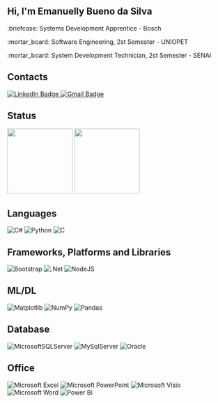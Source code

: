 <div>
  <h2>Hi, I'm Emanuelly Bueno da Silva</h2>
  <p>:briefcase: Systems Development Apprentice - Bosch</p>
  <p>:mortar_board: Software Engineering, 2st Semester - UNIOPET</p>
  <p>:mortar_board: System Development Technician, 2st Semester - SENAI</p>
</div>


<!-- <div id="header" align="center">

</div> -->

<div>
  <h2>Contacts</h2>
  <a href="https://linkedin.com/in/emanuelly-b-s" target="_blank"  rel="noreferrer">
    <img src="https://img.shields.io/badge/LinkedIn-blue?style=for-the-badge&logo=linkedin&logoColor=white" alt="LinkedIn Badge" />
  </a>
  <a href="mailto:emanuellybs14@gmail.com?subject=Olá, Emanuelly Bueno! (from github)" target="_blank"  rel="noreferrer">
    <img src="https://img.shields.io/badge/Gmail-red?style=for-the-badge&logo=gmail&logoColor=white" alt="Gmail Badge" />
  </a>
</div>

<div>
  <h2>Status</h2>
  <picture>
    <source 
      srcset="https://github-readme-stats.vercel.app/api?username=emanuelly-b-s&show_icons=true&theme=dracula"
      media="(prefers-color-scheme: dark)"
    />
    <source
      srcset="https://github-readme-stats.vercel.app/api?username=emanuelly-b-s&show_icons=true&theme=dracula"
      media="(prefers-color-scheme: dark)"
    />
    <img 
      height="150em"
      src="https://github-readme-stats.vercel.app/api?username=emanuelly-b-s&show_icons=true&theme=dracula"
    />
  </picture>

  <picture>
    <source 
      srcset="https://github-readme-stats.vercel.app/api/top-langs/?username=emanuelly-b-s&layout=compact&theme=dracula"
      media="(prefers-color-scheme: dark)"
    />
    <source
      srcset="https://github-readme-stats.vercel.app/api/top-langs/?username=emanuelly-b-s&layout=compact&theme=dracula"
      media="(prefers-color-scheme: dark)"
    />
    <img 
      height="150em"
      src="https://github-readme-stats.vercel.app/api/top-langs/?username=emanuelly-b-s&layout=compact&theme=dracula"
    />
  </picture>
</div>

## Languages
![C#](https://img.shields.io/badge/c%23-%23239120.svg?style=for-the-badge&logo=c-sharp&logoColor=white)
![Python](https://img.shields.io/badge/python-3670A0?style=for-the-badge&logo=python&logoColor=ffdd54)
![C](https://img.shields.io/badge/C-00599C?style=for-the-badge&logo=c&logoColor=white)

## Frameworks, Platforms and Libraries
![Bootstrap](https://img.shields.io/badge/bootstrap-%23563D7C.svg?style=for-the-badge&logo=bootstrap&logoColor=white)
![.Net](https://img.shields.io/badge/.NET-5C2D91?style=for-the-badge&logo=.net&logoColor=white)
![NodeJS](https://img.shields.io/badge/node.js-6DA55F?style=for-the-badge&logo=node.js&logoColor=white)


## ML/DL
![Matplotlib](https://img.shields.io/badge/Matplotlib-%23ffffff.svg?style=for-the-badge&logo=Matplotlib&logoColor=black)
![NumPy](https://img.shields.io/badge/numpy-%23013243.svg?style=for-the-badge&logo=numpy&logoColor=white)
![Pandas](https://img.shields.io/badge/pandas-%23150458.svg?style=for-the-badge&logo=pandas&logoColor=white)


## Database
![MicrosoftSQLServer](https://img.shields.io/badge/Microsoft%20SQL%20Sever-CC2927?style=for-the-badge&logo=microsoft%20sql%20server&logoColor=white)
![MySqlServer](https://img.shields.io/badge/MySQL-00000F?style=for-the-badge&logo=mysql&logoColor=white)
![Oracle](https://img.shields.io/badge/Oracle-F80000?style=for-the-badge&logo=oracle&logoColor=white)

## Office
![Microsoft Excel](https://img.shields.io/badge/Microsoft_Excel-217346?style=for-the-badge&logo=microsoft-excel&logoColor=white)
![Microsoft PowerPoint](https://img.shields.io/badge/Microsoft_PowerPoint-B7472A?style=for-the-badge&logo=microsoft-powerpoint&logoColor=white)
![Microsoft Visio ](https://img.shields.io/badge/Microsoft_Visio-3955A3?style=for-the-badge&logo=microsoft-visio&logoColor=white)
![Microsoft Word](https://img.shields.io/badge/Microsoft_Word-2B579A?style=for-the-badge&logo=microsoft-word&logoColor=white)
![Power Bi](https://img.shields.io/badge/power_bi-F2C811?style=for-the-badge&logo=powerbi&logoColor=black)

<!-- https://ileriayo-github-io.translate.goog/markdown-badges/?_x_tr_sl=en&_x_tr_tl=pt&_x_tr_hl=pt-BR&_x_tr_pto=sc -->


